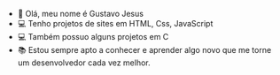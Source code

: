 - 👋 Olá, meu nome é Gustavo Jesus
- 💻 Tenho projetos de sites em HTML, Css, JavaScript 
- 💻 Também possuo alguns projetos em C
- 📚 Estou sempre apto a conhecer e aprender algo novo que me torne um desenvolvedor cada vez melhor.
